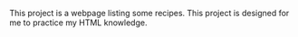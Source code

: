 This project is a webpage listing some recipes. This project is designed for me to practice my HTML knowledge.